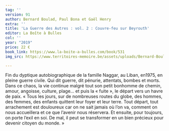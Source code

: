 ```yaml
---
tag: ''
version: 91
author: Bernard Boulad, Paul Bona et Gaël Henry
extra: ''
title: 'La Guerre des Autres : vol. 2 : Couvre-feu sur Beyrouth'
editor: La Boîte à Bulles
col: ''
year: "2019"
price: 22 €
book_link: https://www.la-boite-a-bulles.com/book/531
img_src: https://www.territoires-memoire.be/assets/uploads/Bernard-Boulad-La-Guerre-des-Autres.jpg

---
```

Fin du dyptique autobiographique de la famille Naggar, au Liban, en1975, en pleine guerre civile. Qui dit guerre, dit pénurie, attentats, bombes et morts. Dans ce chaos, la vie continue malgré tout son petit bonhomme de chemin, amour, angoisse, culture, plage… et puis la «&nbsp;fuite&nbsp;», le départ vers un havre de paix. «&nbsp;Tous les jours, sur de nombreuses routes du globe, des hommes, des femmes, des enfants quittent leur foyer et leur terre. Tout départ, tout arrachement est douloureux car on ne sait jamais où l’on va, comment on nous accueillera et ce que l’avenir nous réservera. Et ensuite, pour toujours, on porte l’exil en soi. De mal, il peut se transformer en un bien précieux pour devenir citoyen du monde.&nbsp;»